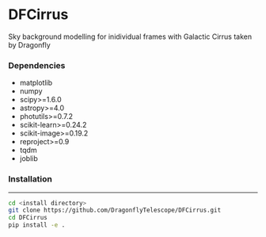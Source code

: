 # DFCirrus
Sky background modelling for inidividual frames with Galactic Cirrus taken by Dragonfly

### Dependencies

- matplotlib
- numpy
- scipy>=1.6.0
- astropy>=4.0
- photutils>=0.7.2
- scikit-learn>=0.24.2
- scikit-image>=0.19.2
- reproject>=0.9
- tqdm
- joblib


### Installation
---

```bash
cd <install directory>
git clone https://github.com/DragonflyTelescope/DFCirrus.git
cd DFCirrus
pip install -e .
```
